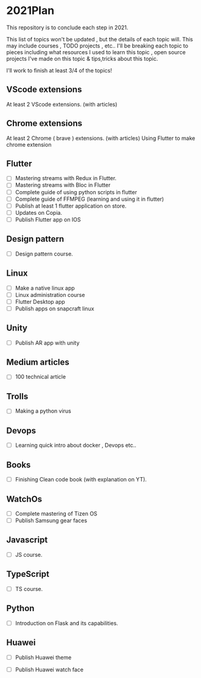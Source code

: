 # 2021Plan

This repository is to conclude each step in 2021.

This list of topics won't be updated , but the details of each topic will.
This may include courses , TODO projects , etc..
I'll be breaking each topic to pieces including what resources I used to learn this topic , open source projects I've made on this topic & tips,tricks about this topic.

I'll work to finish at least 3/4 of the topics! 

## VScode extensions

At least 2 VScode extensions. (with articles)

## Chrome extensions
At least 2 Chrome ( brave ) extensions. (with articles)
Using Flutter to make chrome extension

## Flutter
- [ ] Mastering streams with Redux in Flutter.
- [ ] Mastering streams with Bloc in Flutter
- [ ] Complete guide of using python scripts in flutter
- [ ] Complete guide of FFMPEG (learning and using it in flutter)
- [ ] Publish at least 1 flutter application on store.
- [ ] Updates on Copia.
- [ ] Publish Flutter app on IOS 

## Design pattern
- [ ] Design pattern course.

## Linux
- [ ] Make a native linux app
- [ ] Linux administration course
- [ ] Flutter Desktop app 
- [ ] Publish apps on snapcraft linux

## Unity
- [ ] Publish AR app with unity

## Medium articles
- [ ] 100 technical article

## Trolls
- [ ] Making a python virus 

## Devops
- [ ] Learning quick intro about docker , Devops etc..

## Books
- [ ] Finishing Clean code book (with explanation on YT).

## WatchOs
- [ ] Complete mastering of Tizen OS
- [ ] Publish Samsung gear faces

## Javascript
- [ ] JS course.

## TypeScript
- [ ] TS course.

## Python
- [ ] Introduction on Flask and its capabilities.

## Huawei
- [ ] Publish Huawei theme
- [ ] Publish Huawei watch face

